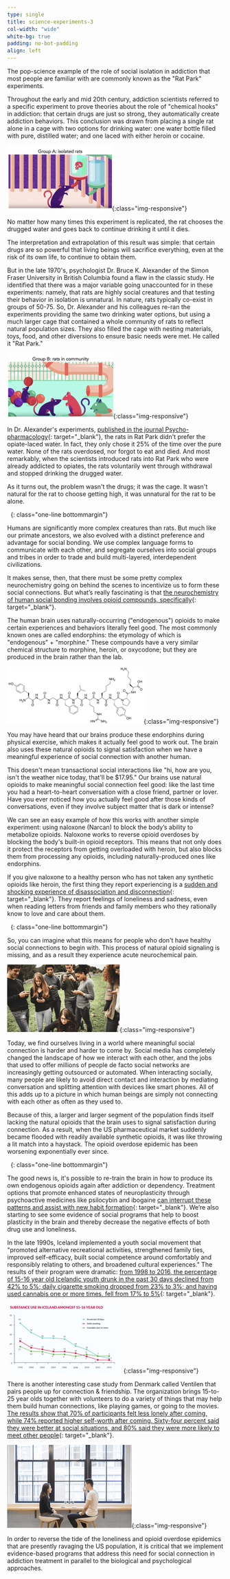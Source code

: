 ```yaml
---
type: single
title: science-experiments-3
col-width: "wide"
white-bg: true
padding: no-bot-padding
align: left
---
```


The pop-science example of the role of social isolation in addiction that most people are familiar with are commonly known as the "Rat Park" experiments.
 
Throughout the early and mid 20th century, addiction scientists referred to a specific experiment to prove theories about the role of "chemical hooks" in addiction: that certain drugs are just so strong, they automatically create addiction behaviors. This conclusion was drawn from placing a single rat alone in a cage with two options for drinking water: one water bottle filled with pure, distilled water; and one laced with either heroin or cocaine.

![Group A: Isolated rats](/assets/images/rat-experiment.png){:class="img-responsive"}

No matter how many times this experiment is replicated, the rat chooses the drugged water and goes back to continue drinking it until it dies.
 
The interpretation and extrapolation of this result was simple: that certain drugs are so powerful that living beings will sacrifice everything, even at the risk of its own life, to continue to obtain them.

But in the late 1970's, psychologist Dr. Bruce K. Alexander of the Simon Fraser University in British Columbia found a flaw in the classic study. He identified that there was a major variable going unaccounted for in these experiments: namely, that rats are highly social creatures and that testing their behavior in isolation is unnatural. In nature, rats typically co-exist in groups of 50-75. So, Dr. Alexander and his colleagues re-ran the experiments providing the same two drinking water options, but using a much larger cage that contained a whole community of rats to reflect natural population sizes. They also filled the cage with nesting materials, toys, food, and other diversions to ensure basic needs were met. He called it "Rat Park."

![Group B: rats in community](/assets/images/rat-experiment-2.png){:class="img-responsive"}

In Dr. Alexander's experiments, [published in the journal Psycho-pharmacology](https://www.sciencedirect.com/science/article/pii/0091305781902112){: target="_blank"}, the rats in Rat Park didn't prefer the opiate-laced water. In fact, they only chose it 25% of the time over the pure water. None of the rats overdosed, nor forgot to eat and died. And most remarkably, when the scientists introduced rats into Rat Park who were already addicted to opiates, the rats voluntarily went through withdrawal and stopped drinking the drugged water. 
 
As it turns out, the problem wasn't the drugs; it was the cage. It wasn't natural for the rat to choose getting high, it was unnatural for the rat to be alone.

&nbsp;
{: class="one-line bottommargin"}

Humans are significantly more complex creatures than rats. But much like our primate ancestors, we also evolved with a distinct preference and advantage for social bonding. We use complex language forms to communicate with each other, and segregate ourselves into social groups and tribes in order to trade and build multi-layered, interdependent civilizations.
 
It makes sense, then, that there must be some pretty complex neurochemistry going on behind the scenes to incentivize us to form these social connections. But what’s really fascinating is that [the neurochemistry of human social bonding involves opioid compounds, specifically]( https://www.ted.com/talks/rachel_wurzman_how_isolation_fuels_opioid_addiction){: target="_blank"}.
 
The human brain uses naturally-occurring ("endogenous") opioids to make certain experiences and behaviors literally feel good. The most commonly known ones are called endorphins: the etymology of which is "endogenous" + "morphine." These compounds have a very similar chemical structure to morphine, heroin, or oxycodone; but they are produced in the brain rather than the lab.

![Chemical compound structure](/assets/images/rat-experiment-3.png){:class="img-responsive"}

You may have heard that our brains produce these endorphins during physical exercise, which makes it actually feel good to work out. The brain also uses these natural opioids to signal satisfaction when we have a meaningful experience of social connection with another human.
 
This doesn't mean transactional social interactions like "hi, how are you, isn't the weather nice today, that'll be $17.95." Our brains use natural opioids to make meaningful social connection feel good: like the last time you had a heart-to-heart conversation with a close friend, partner or lover. Have you ever noticed how you actually feel good after those kinds of conversations, even if they involve subject matter that is dark or intense?
 
We can see an easy example of how this works with another simple experiment: using naloxone (Narcan) to block the body’s ability to metabolize opioids. Naloxone works to reverse opioid overdoses by blocking the body's built-in opioid receptors. This means that not only does it protect the receptors from getting overloaded with heroin, but also blocks them from processing any opioids, including naturally-produced ones like endorphins.
 
If you give naloxone to a healthy person who has not taken any synthetic opioids like heroin, the first thing they report experiencing is a [sudden and shocking experience of disassociation and disconnection](http://psycnet.apa.org/record/2015-27044-001){: target="_blank"}. They report feelings of loneliness and sadness, even when reading letters from friends and family members who they rationally know to love and care about them.

&nbsp;
{: class="one-line bottommargin"}

So, you can imagine what this means for people who don't have healthy social connections to begin with. This process of natural opioid signaling is missing, and as a result they experience acute neurochemical pain.

![Social Connections](/assets/images/rat-experiment-4.png){:class="img-responsive"}

Today, we find ourselves living in a world where meaningful social connection is harder and harder to come by. Social media has completely changed the landscape of how we interact with each other, and the jobs that used to offer millions of people de facto social networks are increasingly getting outsourced or automated. When interacting socially, many people are likely to avoid direct contact and interaction by mediating conversation and splitting attention with devices like smart phones. All of this adds up to a picture in which human beings are simply not connecting with each other as often as they used to.
 
Because of this, a larger and larger segment of the population finds itself lacking the natural opioids that the brain uses to signal satisfaction during connection. As a result, when the US pharmaceutical market suddenly became flooded with readily available synthetic opioids, it was like throwing a lit match into a haystack. The opioid overdose epidemic has been worsening exponentially ever since.

&nbsp;
{: class="one-line bottommargin"}

The good news is, it's possible to re-train the brain in how to produce its own endogenous opioids again after addiction or dependency. Treatment options that promote enhanced states of neuroplasticity through psychoactive medicines like psilocybin and ibogaine [can interrupt these patterns and assist with new habit formation](https://www.cell.com/cell-reports/fulltext/S2211-1247(18)30755-1){: target="_blank"}.   We’re also starting to see some evidence of social programs that help to boost plasticity in the brain and thereby decrease the negative effects of both drug use and loneliness.
 
In the late 1990s, Iceland implemented a youth social movement that "promoted alternative recreational activities, strengthened family ties, improved self-efficacy, built social competence around comfortably and responsibly relating to others, and broadened cultural experiences." The results of their program were dramatic: [from 1998 to 2016, the percentage of 15-16 year old Icelandic youth drunk in the past 30 days declined from 42% to 5%; daily cigarette smoking dropped from 23% to 3%; and having used cannabis one or more times, fell from 17% to 5%](https://academic.oup.com/heapro/article/24/1/16/677129){: target="_blank"}.

![Substance use in Iceland amongst 15-16 year old graph](/assets/images/rat-experiment-5.png){:class="img-responsive"}

There is another interesting case study from Denmark called Ventilen that pairs people up for connection & friendship. The organization brings 15-to-25 year olds together with volunteers to do a variety of things that may help them build human connections, like playing games, or going to the movies. [The results show that 70% of participants felt less lonely after coming, while 74% reported higher self-worth after coming. Sixty-four percent said they were better at social situations, and 80% said they were more likely to meet other people](https://qz.com/1591563/the-danish-have-designed-a-simple-way-to-cope-with-loneliness/){: target="_blank"}.

![Pair of people](/assets/images/rat-experiment-6.png){:class="img-responsive"}

In order to reverse the tide of the loneliness and opioid overdose epidemics that are presently ravaging the US population, it is critical that we implement evidence-based programs that address this need for social connection in addiction treatment in parallel to the biological and psychological approaches.
